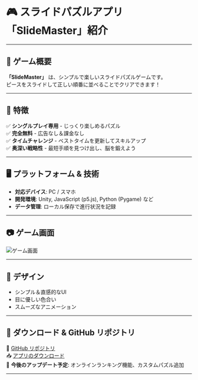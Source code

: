 # 🎮 スライドパズルアプリ「SlideMaster」紹介

---

## 🧩 ゲーム概要
**「SlideMaster」** は、シンプルで楽しいスライドパズルゲームです。  
ピースをスライドして正しい順番に並べることでクリアできます！

---

## 🚀 特徴
✅ **シングルプレイ専用** - じっくり楽しめるパズル  
✅ **完全無料** - 広告なし＆課金なし  
✅ **タイムチャレンジ** - ベストタイムを更新してスキルアップ  
✅ **奥深い戦略性** - 最短手順を見つけ出し、脳を鍛えよう  

---

## 🖥️ プラットフォーム & 技術
- **対応デバイス**: PC / スマホ  
- **開発環境**: Unity, JavaScript (p5.js), Python (Pygame) など  
- **データ管理**: ローカル保存で進行状況を記録  

---

## 📷 ゲーム画面
![ゲーム画面](https://example.com/puzzle_game_screenshot.png)

---

## 🎨 デザイン
- シンプル＆直感的なUI  
- 目に優しい色合い  
- スムーズなアニメーション  

---

## 🔗 ダウンロード & GitHub リポジトリ
📂 [GitHub リポジトリ](https://github.com/your-repository)  
📥 [アプリのダウンロード](https://example.com/download)  
📢 **今後のアップデート予定**: オンラインランキング機能、カスタムパズル追加

---

